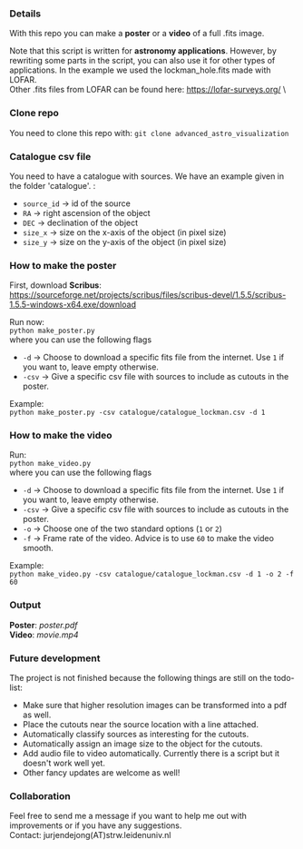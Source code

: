 ### Details

With this repo you can make a **poster** or a **video** of a full .fits image.

Note that this script is written for **astronomy applications**. However, by rewriting some parts in the script, 
you can also use it for other types of applications. In the example we used the lockman_hole.fits made with LOFAR.\
Other .fits files from LOFAR can be found here:
https://lofar-surveys.org/ \

### Clone repo
You need to clone this repo with:
```git clone advanced_astro_visualization```

### Catalogue csv file
You need to have a catalogue with sources. We have an example given in the folder 'catalogue'.
:
* ```source_id```   -> id of the source
* ```RA```          -> right ascension of the object
* ```DEC```         -> declination of the object
* ```size_x```      -> size on the x-axis of the object (in pixel size)
* ```size_y```      -> size on the y-axis of the object (in pixel size)

### How to make the poster

First, download **Scribus**:
https://sourceforge.net/projects/scribus/files/scribus-devel/1.5.5/scribus-1.5.5-windows-x64.exe/download

Run now:\
```python make_poster.py```\
where you can use the following flags
* ```-d``` -> Choose to download a specific fits file from the internet. Use ```1``` if you want to, leave empty otherwise.
* ```-csv``` -> Give a specific csv file with sources to include as cutouts in the poster.

Example:\
```python make_poster.py -csv catalogue/catalogue_lockman.csv -d 1```
  
### How to make the video
Run:\
```python make_video.py```\
where you can use the following flags
* ```-d``` -> Choose to download a specific fits file from the internet. Use ```1``` if you want to, leave empty otherwise.
* ```-csv``` -> Give a specific csv file with sources to include as cutouts in the poster.
* ```-o``` -> Choose one of the two standard options (```1``` or ```2```)
* ```-f``` -> Frame rate of the video. Advice is to use ```60``` to make the video smooth.

Example:\
```python make_video.py -csv catalogue/catalogue_lockman.csv -d 1 -o 2 -f 60```

### Output
**Poster**: *poster.pdf*\
**Video**: *movie.mp4*

### Future development

The project is not finished because the following things are still on the todo-list:
* Make sure that higher resolution images can be transformed into a pdf as well.
* Place the cutouts near the source location with a line attached.
* Automatically classify sources as interesting for the cutouts.
* Automatically assign an image size to the object for the cutouts.
* Add audio file to video automatically. 
  Currently there is a script but it doesn't work well yet.  
* Other fancy updates are welcome as well!

### Collaboration

Feel free to send me a message if you want to help me out with improvements or if you have any suggestions.\
Contact: jurjendejong(AT)strw.leidenuniv.nl
